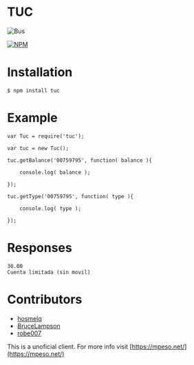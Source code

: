 # TUC

![Bus](http://i.imgur.com/r5xuL7x.png)

[![NPM](https://nodei.co/npm/tuc.png)](https://nodei.co/npm/tuc/)

# Installation

    $ npm install tuc

# Example

    var Tuc = require('tuc');

    var tuc = new Tuc();

    tuc.getBalance('00759795', function( balance ){

        console.log( balance );

    });

    tuc.getType('00759795', function( type ){

        console.log( type );

    });

# Responses

    30.00
    Cuenta limitada (sin movil)

# Contributors

* [hosmelq](https://github.com/hosmelq)
* [BruceLampson](https://github.com/BruceLampson)
* [robe007](https://github.com/robe007)

This is a unoficial client. For more info visit [https://mpeso.net/](https://mpeso.net/)

